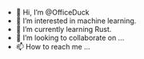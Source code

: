 - 👋 Hi, I’m @OfficeDuck
- 👀 I’m interested in machine learning.
- 🌱 I’m currently learning Rust.
- 💞️ I’m looking to collaborate on ...
- 📫 How to reach me ...

<!---
OfficeDuck/OfficeDuck is a ✨ special ✨ repository because its `README.md` (this file) appears on your GitHub profile.
You can click the Preview link to take a look at your changes.
--->
